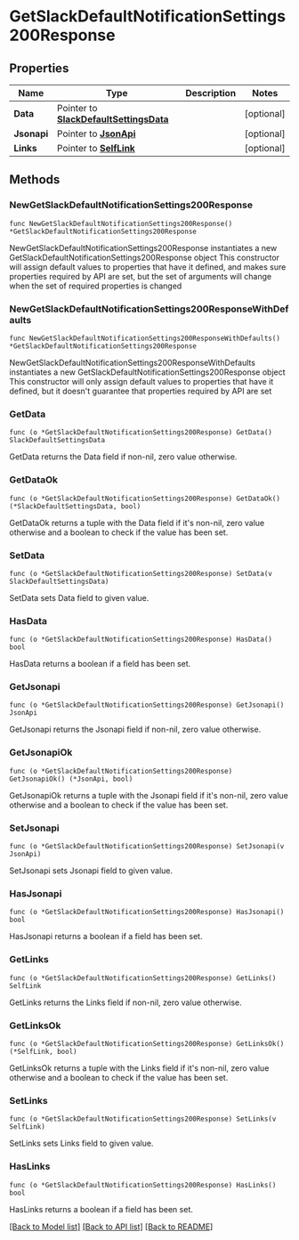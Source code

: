 # GetSlackDefaultNotificationSettings200Response

## Properties

Name | Type | Description | Notes
------------ | ------------- | ------------- | -------------
**Data** | Pointer to [**SlackDefaultSettingsData**](SlackDefaultSettingsData.md) |  | [optional] 
**Jsonapi** | Pointer to [**JsonApi**](JsonApi.md) |  | [optional] 
**Links** | Pointer to [**SelfLink**](SelfLink.md) |  | [optional] 

## Methods

### NewGetSlackDefaultNotificationSettings200Response

`func NewGetSlackDefaultNotificationSettings200Response() *GetSlackDefaultNotificationSettings200Response`

NewGetSlackDefaultNotificationSettings200Response instantiates a new GetSlackDefaultNotificationSettings200Response object
This constructor will assign default values to properties that have it defined,
and makes sure properties required by API are set, but the set of arguments
will change when the set of required properties is changed

### NewGetSlackDefaultNotificationSettings200ResponseWithDefaults

`func NewGetSlackDefaultNotificationSettings200ResponseWithDefaults() *GetSlackDefaultNotificationSettings200Response`

NewGetSlackDefaultNotificationSettings200ResponseWithDefaults instantiates a new GetSlackDefaultNotificationSettings200Response object
This constructor will only assign default values to properties that have it defined,
but it doesn't guarantee that properties required by API are set

### GetData

`func (o *GetSlackDefaultNotificationSettings200Response) GetData() SlackDefaultSettingsData`

GetData returns the Data field if non-nil, zero value otherwise.

### GetDataOk

`func (o *GetSlackDefaultNotificationSettings200Response) GetDataOk() (*SlackDefaultSettingsData, bool)`

GetDataOk returns a tuple with the Data field if it's non-nil, zero value otherwise
and a boolean to check if the value has been set.

### SetData

`func (o *GetSlackDefaultNotificationSettings200Response) SetData(v SlackDefaultSettingsData)`

SetData sets Data field to given value.

### HasData

`func (o *GetSlackDefaultNotificationSettings200Response) HasData() bool`

HasData returns a boolean if a field has been set.

### GetJsonapi

`func (o *GetSlackDefaultNotificationSettings200Response) GetJsonapi() JsonApi`

GetJsonapi returns the Jsonapi field if non-nil, zero value otherwise.

### GetJsonapiOk

`func (o *GetSlackDefaultNotificationSettings200Response) GetJsonapiOk() (*JsonApi, bool)`

GetJsonapiOk returns a tuple with the Jsonapi field if it's non-nil, zero value otherwise
and a boolean to check if the value has been set.

### SetJsonapi

`func (o *GetSlackDefaultNotificationSettings200Response) SetJsonapi(v JsonApi)`

SetJsonapi sets Jsonapi field to given value.

### HasJsonapi

`func (o *GetSlackDefaultNotificationSettings200Response) HasJsonapi() bool`

HasJsonapi returns a boolean if a field has been set.

### GetLinks

`func (o *GetSlackDefaultNotificationSettings200Response) GetLinks() SelfLink`

GetLinks returns the Links field if non-nil, zero value otherwise.

### GetLinksOk

`func (o *GetSlackDefaultNotificationSettings200Response) GetLinksOk() (*SelfLink, bool)`

GetLinksOk returns a tuple with the Links field if it's non-nil, zero value otherwise
and a boolean to check if the value has been set.

### SetLinks

`func (o *GetSlackDefaultNotificationSettings200Response) SetLinks(v SelfLink)`

SetLinks sets Links field to given value.

### HasLinks

`func (o *GetSlackDefaultNotificationSettings200Response) HasLinks() bool`

HasLinks returns a boolean if a field has been set.


[[Back to Model list]](../README.md#documentation-for-models) [[Back to API list]](../README.md#documentation-for-api-endpoints) [[Back to README]](../README.md)


